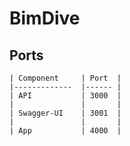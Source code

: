 # BimDive

## Ports

```
| Component  	| Port 	|
|-------------	|------	|
| API        	| 3000 	|
|           	|    	|
| Swagger-UI 	| 3001 	|
|           	|    	|
| App        	| 4000 	|
```
